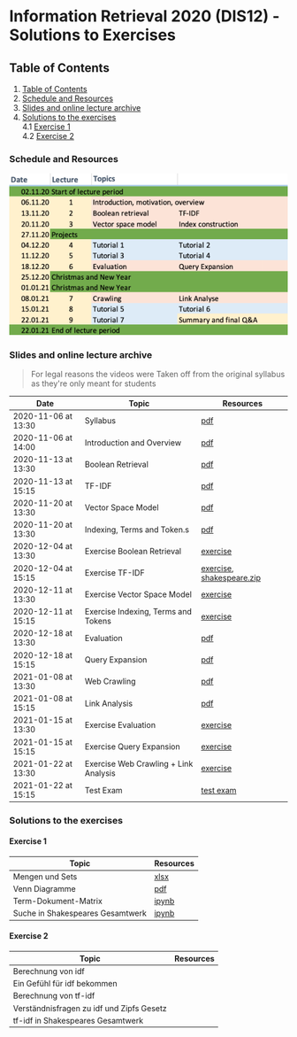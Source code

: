 # Information Retrieval 2020 (DIS12) - Solutions to Exercises

## Table of Contents

1. [Table of Contents](##Table-of-Contents)
2. [Schedule and Resources](###Schedule-and-Resources)
3. [Slides and online lecture archive](###Slides-and-online-lecture-archive)
4. [Solutions to the exercises](###Solutions-to-the-exercises)  
    4.1 [Exercise 1](####Exercise-1)  
    4.2 [Exercise 2](####Exercise-2)  

### Schedule and Resources

![Syllabus](dis12-2020-schedule.png)

### Slides and online lecture archive

> For legal reasons the videos were Taken off from the original syllabus as they're only meant for students

| Date                | Topic                                 | Resources      |
|---------------------|---------------------------------------|----------------|
| 2020-11-06 at 13:30 | Syllabus                              | [pdf](slides/DIS12-00-syllabus.pdf) |
| 2020-11-06 at 14:00 | Introduction and Overview             | [pdf](slides/DIS12-01-introduction.pdf) |
| 2020-11-13 at 13:30 | Boolean Retrieval                     | [pdf](slides/DIS12-02-boolean.pdf) |
| 2020-11-13 at 15:15 | TF-IDF                                | [pdf](slides/DIS12-03-tfidf.pdf) |
| 2020-11-20 at 13:30 | Vector Space Model                    | [pdf](slides/DIS12-04-ranking.pdf) |
| 2020-11-20 at 13:30 | Indexing, Terms and Token.s           | [pdf](slides/DIS12-05-index.pdf) |
| 2020-12-04 at 13:30 | Exercise Boolean Retrieval            | [exercise](exercises/DIS12-02-boolean-exercise.pdf) |
| 2020-12-04 at 15:15 | Exercise TF-IDF                       | [exercise](exercises/DIS12-03-tfidf-exercise.pdf), [shakespeare.zip](exercises/shakespeare.zip) |
| 2020-12-11 at 13:30 | Exercise Vector Space Model           | [exercise](exercises/DIS12-04-ranking-exercise.pdf) |
| 2020-12-11 at 15:15 | Exercise Indexing, Terms and Tokens   | [exercise](exercises/DIS12-05-index-exercise.pdf)     |
| 2020-12-18 at 13:30 | Evaluation                            | [pdf](slides/DIS12-06-evaluation.pdf) |
| 2020-12-18 at 15:15 | Query Expansion                       | [pdf](slides/DIS12-07-queryexpansion.pdf) |
| 2021-01-08 at 13:30 | Web Crawling                          | [pdf](slides/DIS12-08-webcrawling.pdf) |
| 2021-01-08 at 15:15 | Link Analysis                         | [pdf](slides/DIS12-09-linkanalysis.pdf) |
| 2021-01-15 at 13:30 | Exercise Evaluation                   | [exercise](exercises/DIS12-06-evaluation-exercise.pdf)    |
| 2021-01-15 at 15:15 | Exercise Query Expansion              | [exercise](exercises/DIS12-07-queryexp-exercise.pdf)    |
| 2021-01-22 at 13:30 | Exercise Web Crawling + Link Analysis | [exercise](exercises/DIS12-08-webcrawling-linkanalysis-exercise.pdf)  |
| 2021-01-22 at 15:15 | Test Exam                             | [test exam](exam/DIS12-10-testexam.pdf)    |

### Solutions to the exercises

#### Exercise 1

| Topic                                 | Resources      |
|---------------------------------------|----------------|
| Mengen und Sets                       | [xlsx](solutions/Exercise_1/Mengen_und_Sets.xlsx)                 |
| Venn Diagramme                        | [pdf](solutions/Exercise_1/Term_Dokument_Matrix.ipynb)            |
| Term-Dokument-Matrix                  | [ipynb](solutions/Exercise_1/Venn-Diagramme.pdf)                  |
| Suche in Shakespeares Gesamtwerk      | [ipynb](solutions/Exercise_1/Shakespeare_gesamtwerk_suche.ipynb)  |

#### Exercise 2

| Topic                                        | Resources      |
|----------------------------------------------|----------------|
| Berechnung von idf                           | []()           |
| Ein Gefühl für idf bekommen                  | []()           |
| Berechnung von tf-idf                        | []()           |
| Verständnisfragen zu idf und Zipfs Gesetz    | []()           |
| tf-idf in Shakespeares Gesamtwerk            | []()           |